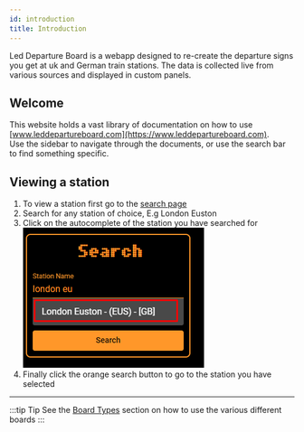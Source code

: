 ```yaml
---
id: introduction
title: Introduction
---
```


Led Departure Board is a webapp designed to re-create the departure signs
you get at uk and German train stations. The data is collected live from
various sources and displayed in custom panels.

## Welcome

This website holds a vast library of documentation on how to use [www.leddepartureboard.com](https://www.leddepartureboard.com).  
Use the sidebar to navigate through the documents, or use the search bar to find something specific.

## Viewing a station

1. To view a station first go to the [search page](https://www.leddepartureboard.com/search)
2. Search for any station of choice, E.g London Euston
3. Click on the autocomplete of the station you have searched for  
   ![](introduction_search.png)
4. Finally click the orange search button to go to the station you have selected

---

:::tip Tip
See the [Board Types](board-types/mainboard.mdx) section on how to use the various different boards
:::
